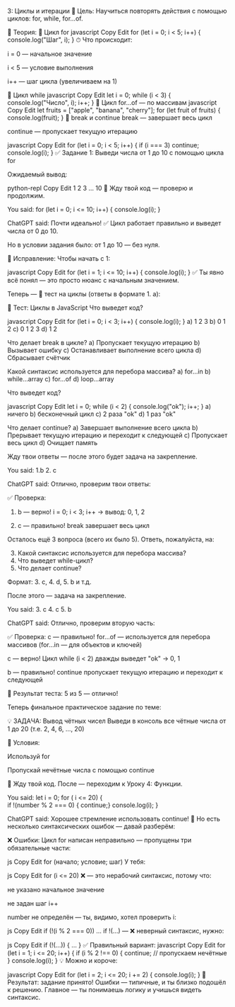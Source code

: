 3: Циклы и итерации
📌 Цель:
Научиться повторять действия с помощью циклов: for, while, for...of.

🧾 Теория:
🔸 Цикл for
javascript
Copy
Edit
for (let i = 0; i < 5; i++) {
    console.log("Шаг", i);
}
⏱ Что происходит:

i = 0 — начальное значение

i < 5 — условие выполнения

i++ — шаг цикла (увеличиваем на 1)

🔸 Цикл while
javascript
Copy
Edit
let i = 0;
while (i < 3) {
    console.log("Число", i);
    i++;
}
🔸 Цикл for...of — по массивам
javascript
Copy
Edit
let fruits = ["apple", "banana", "cherry"];
for (let fruit of fruits) {
    console.log(fruit);
}
🔸 break и continue
break — завершает весь цикл

continue — пропускает текущую итерацию

javascript
Copy
Edit
for (let i = 0; i < 5; i++) {
    if (i === 3) continue;
    console.log(i);
}
✅ Задание 1:
Выведи числа от 1 до 10 с помощью цикла for

Ожидаемый вывод:

python-repl
Copy
Edit
1
2
3
...
10
🔁 Жду твой код — проверю и продолжим.








You said:
for (let i = 0; i <= 10; i++) { 
    console.log(i);
}


ChatGPT said:
Почти идеально! ✅
Цикл работает правильно и выведет числа от 0 до 10.

Но в условии задания было: от 1 до 10 — без нуля.

🔧 Исправление:
Чтобы начать с 1:

javascript
Copy
Edit
for (let i = 1; i <= 10; i++) {
    console.log(i);
}
✅ Ты явно всё понял — это просто нюанс с начальным значением.

Теперь — 🧪 тест на циклы (ответы в формате 1. a):

📘 Тест: Циклы в JavaScript
Что выведет код?

javascript
Copy
Edit
for (let i = 0; i < 3; i++) {
    console.log(i);
}
a) 1 2 3
b) 0 1 2
c) 0 1 2 3
d) 1 2

Что делает break в цикле?
a) Пропускает текущую итерацию
b) Вызывает ошибку
c) Останавливает выполнение всего цикла
d) Сбрасывает счётчик

Какой синтаксис используется для перебора массива?
a) for...in
b) while...array
c) for...of
d) loop...array

Что выведет код?

javascript
Copy
Edit
let i = 0;
while (i < 2) {
    console.log("ok");
    i++;
}
a) ничего
b) бесконечный цикл
c) 2 раза "ok"
d) 1 раз "ok"

Что делает continue?
a) Завершает выполнение всего цикла
b) Прерывает текущую итерацию и переходит к следующей
c) Пропускает весь цикл
d) Очищает память

Жду твои ответы — после этого будет задача на закрепление.








You said:
1.b
2. c 


ChatGPT said:
Отлично, проверим твои ответы:

✅ Проверка:
1. b — верно!
i = 0; i < 3; i++ → вывод: 0, 1, 2

2. c — правильно!
break завершает весь цикл

Осталось ещё 3 вопроса (всего их было 5). Ответь, пожалуйста, на:

3. Какой синтаксис используется для перебора массива?
4. Что выведет while-цикл?
5. Что делает continue?

Формат: 3. c, 4. d, 5. b и т.д.

После этого — задача на закрепление.








You said:
3. c
4. c
5. b


ChatGPT said:
Отлично, проверим вторую часть:

✅ Проверка:
c — правильно!
for...of — используется для перебора массивов
(for...in — для объектов и ключей)

c — верно!
Цикл while (i < 2) дважды выведет "ok" → 0, 1

b — правильно!
continue пропускает текущую итерацию и переходит к следующей

🎉 Результат теста: 5 из 5 — отлично!

Теперь финальное практическое задание по теме:

💡 ЗАДАЧА: Вывод чётных чисел
Выведи в консоль все чётные числа от 1 до 20
(т.е. 2, 4, 6, ..., 20)

📌 Условия:

Используй for

Пропускай нечётные числа с помощью continue

🔁 Жду твой код. После — переходим к Уроку 4: Функции.








You said:
let i = 0; 
for ( i <= 20) {  
if !(number % 2 === 0) { continue;} 
    console.log(i); }


ChatGPT said:
Хорошее стремление использовать continue! 💪
Но есть несколько синтаксических ошибок — давай разберём:

❌ Ошибки:
Цикл for написан неправильно — пропущены три обязательные части:

js
Copy
Edit
for (начало; условие; шаг)
У тебя:

js
Copy
Edit
for (i <= 20)
❌ — это нерабочий синтаксис, потому что:

не указано начальное значение

не задан шаг i++

number не определён — ты, видимо, хотел проверить i:

js
Copy
Edit
if (!(i % 2 === 0)) ...
if !(...) — ❌ неверный синтаксис, нужно:

js
Copy
Edit
if (!(...)) { ... }
✅ Правильный вариант:
javascript
Copy
Edit
for (let i = 1; i <= 20; i++) {
    if (i % 2 !== 0) {
        continue; // пропускаем нечётные
    }
    console.log(i);
}
💡 Можно и короче:

javascript
Copy
Edit
for (let i = 2; i <= 20; i += 2) {
    console.log(i);
}
📘 Результат: задание принято!
Ошибки — типичные, и ты близко подошёл к решению. Главное — ты понимаешь логику и учишься видеть синтаксис.

